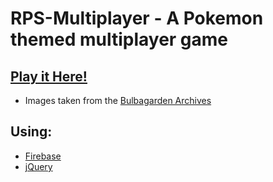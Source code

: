 # RPS-Multiplayer - A Pokemon themed multiplayer game

## [Play it Here!](https://plustim.github.io/RPS-Multiplayer/)


- Images taken from the [Bulbagarden Archives](https://archives.bulbagarden.net/wiki/Main_Page)


## Using:
- [Firebase](https://firebase.google.com/)
- [jQuery](http://jquery.com/)
